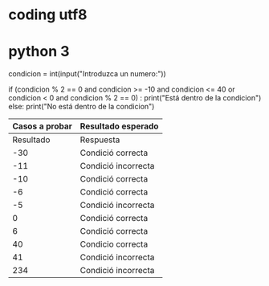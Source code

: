 # coding utf8
# python 3

condicion = int(input("Introduzca un numero:"))

if (condicion % 2 == 0 and condicion >= -10 and condicion <= 40 or condicion < 0 and condicion % 2 == 0) :
    print("Está dentro de la condicion")
else:
    print("No está dentro de la condicion")
    
| Casos a probar | Resultado esperado |
| -------------- | ------------------ |
| Resultado | Respuesta |
| -30 | Condició correcta |
| -11 | Condició incorrecta |
| -10 | Condició correcta |
| -6  | Condició correcta |
| -5 | Condició incorrecta |
| 0 | Condició correcta |
| 6 | Condició correcta |
| 40 | Condicio correcta |
| 41 | Condició incorrecta |
| 234 | Condició incorrecta |
